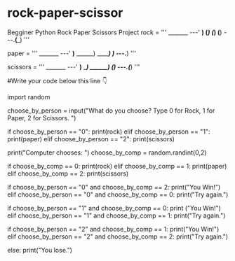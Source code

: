 # rock-paper-scissor
Begginer Python Rock Paper Scissors Project
rock = '''
    _______
---'   ____)
      (_____)
      (_____)
      (____)
---.__(___)
'''

paper = '''
    _______
---'   ____)____
          ______)
          _______)
         _______)
---.__________)
'''

scissors = '''
    _______
---'   ____)____
          ______)
       __________)
      (____)
---.__(___)
'''

#Write your code below this line 👇

import random


choose_by_person = input("What do you choose? Type 0 for Rock, 1 for Paper, 2 for Scissors. ")

if choose_by_person == "0":
  print(rock)
elif choose_by_person == "1":
  print(paper)
elif choose_by_person == "2":
  print(scissors)

print("Computer chooses: ")
choose_by_comp = random.randint(0,2)

if choose_by_comp == 0:
    print(rock)
elif choose_by_comp == 1:
  print(paper)
elif choose_by_comp == 2:
  print(scissors)


if choose_by_person == "0" and choose_by_comp == 2:
  print("You Win!")
elif choose_by_person == "0" and choose_by_comp == 0:
  print("Try again.")


if choose_by_person == "1" and choose_by_comp == 0:
  print ("You Win!")
elif choose_by_person == "1" and choose_by_comp == 1:
  print("Try again.")


if choose_by_person == "2" and choose_by_comp == 1:
  print("You Win!")
elif choose_by_person == "2" and choose_by_comp == 2:
  print("Try again.")

else:
  print("You lose.")
